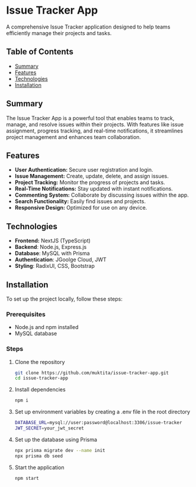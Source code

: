 # Issue Tracker App

A comprehensive Issue Tracker application designed to help teams efficiently manage their projects and tasks.

## Table of Contents

- [Summary](#summary)
- [Features](#features)
- [Technologies](#technologies)
- [Installation](#installation)

## Summary

The Issue Tracker App is a powerful tool that enables teams to track, manage, and resolve issues within their projects. With features like issue assignment, progress tracking, and real-time notifications, it streamlines project management and enhances team collaboration.

## Features

- **User Authentication:** Secure user registration and login.
- **Issue Management:** Create, update, delete, and assign issues.
- **Project Tracking:** Monitor the progress of projects and tasks.
- **Real-Time Notifications:** Stay updated with instant notifications.
- **Commenting System:** Collaborate by discussing issues within the app.
- **Search Functionality:** Easily find issues and projects.
- **Responsive Design:** Optimized for use on any device.

## Technologies
- **Frontend:** NextJS (TypeScript)
- **Backend**: Node.js, Express.js
- **Database**: MySQL with Prisma
- **Authentication**: JGoolge Cloud, JWT
- **Styling**: RadixUI, CSS, Bootstrap


## Installation

To set up the project locally, follow these steps:

### Prerequisites

- Node.js and npm installed
- MySQL database

### Steps

1. Clone the repository
   ```sh
   git clone https://github.com/muktita/issue-tracker-app.git
   cd issue-tracker-app
2. Install dependencies
   ```sh
   npm i
3. Set up environment variables by creating a .env file in the root directory
   ```sh
   DATABASE_URL=mysql://user:password@localhost:3306/issue-tracker
   JWT_SECRET=your_jwt_secret
4. Set up the database using Prisma
   ```sh
   npx prisma migrate dev --name init
   npx prisma db seed
5. Start the application
   ```sh
   npm start

   
